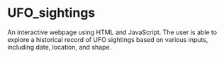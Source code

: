 # UFO_sightings

An interactive webpage using HTML and JavaScript. The user is able to explore a historical record of UFO sightings based on various inputs, including date, location, and shape.
